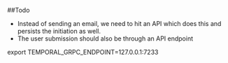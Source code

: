 
##Todo
- Instead of sending an email, we need to hit an API which does this and persists the initiation as well.
- The user submission should also be through an API endpoint

export TEMPORAL_GRPC_ENDPOINT=127.0.0.1:7233